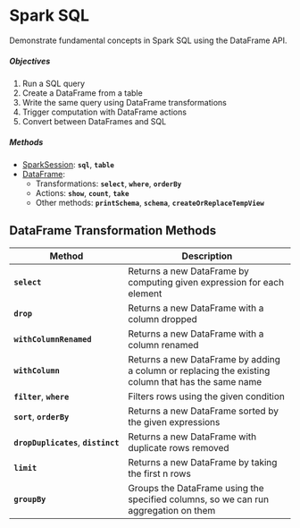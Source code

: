 
# Spark SQL

Demonstrate fundamental concepts in Spark SQL using the DataFrame API.

##### Objectives

1. Run a SQL query
2. Create a DataFrame from a table
3. Write the same query using DataFrame transformations
4. Trigger computation with DataFrame actions
5. Convert between DataFrames and SQL

##### Methods

- [SparkSession](https://spark.apache.org/docs/latest/api/python/reference/pyspark.sql/spark_session.html): **`sql`**, **`table`**
- [DataFrame](https://spark.apache.org/docs/latest/api/python/reference/pyspark.sql/dataframe.html):
    - Transformations: **`select`**, **`where`**, **`orderBy`**
    - Actions: **`show`**, **`count`**, **`take`**
    - Other methods: **`printSchema`**, **`schema`**, **`createOrReplaceTempView`**  


## DataFrame Transformation Methods

|Method|Description|
|---|---|
|**`select`**|Returns a new DataFrame by computing given expression for each element|
|**`drop`**|Returns a new DataFrame with a column dropped|
|**`withColumnRenamed`**|Returns a new DataFrame with a column renamed|
|**`withColumn`**|Returns a new DataFrame by adding a column or replacing the existing column that has the same name|
|**`filter`**, **`where`**|Filters rows using the given condition|
|**`sort`**, **`orderBy`**|Returns a new DataFrame sorted by the given expressions|
|**`dropDuplicates`**, **`distinct`**|Returns a new DataFrame with duplicate rows removed|
|**`limit`**|Returns a new DataFrame by taking the first n rows|
|**`groupBy`**|Groups the DataFrame using the specified columns, so we can run aggregation on them|

